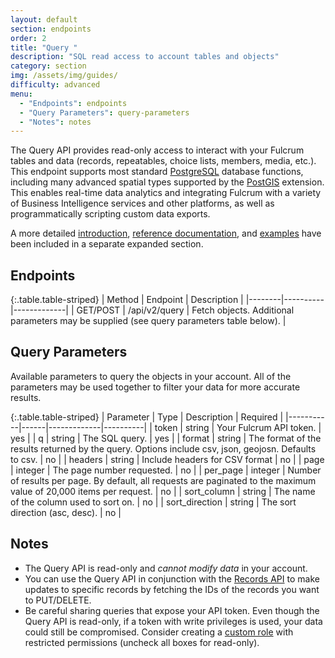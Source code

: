 ```yaml
---
layout: default
section: endpoints
order: 2
title: "Query "
description: "SQL read access to account tables and objects"
category: section
img: /assets/img/guides/
difficulty: advanced
menu:
  - "Endpoints": endpoints
  - "Query Parameters": query-parameters
  - "Notes": notes
---
```


The Query API provides read-only access to interact with your Fulcrum tables and data (records, repeatables, choice lists, members, media, etc.). This endpoint supports most standard [PostgreSQL](https://www.postgresql.org/) database functions, including many advanced spatial types supported by the [PostGIS](http://postgis.net/) extension. This enables real-time data analytics and integrating Fulcrum with a variety of Business Intelligence services and other platforms, as well as programmatically scripting custom data exports.

A more detailed [introduction](/query-api/intro/), [reference documentation](/query-api/reference/), and [examples](/query-api/examples/) have been included in a separate expanded section.

## Endpoints

{:.table.table-striped}
| Method | Endpoint | Description |
|--------|----------|-------------|
| GET/POST | /api/v2/query | Fetch objects. Additional parameters may be supplied (see query parameters table below). |

## Query Parameters

Available parameters to query the objects in your account. All of the parameters may be used together to filter your data for more accurate results.

{:.table.table-striped}
| Parameter | Type | Description | Required |
|-----------|------|-------------|----------|
| token | string | Your Fulcrum API token. | yes |
| q | string | The SQL query. | yes |
| format | string | The format of the results returned by the query. Options include csv, json, geojosn. Defaults to csv. | no |
| headers | string | Include headers for CSV format | no |
| page | integer | The page number requested. | no |
| per_page | integer | Number of results per page. By default, all requests are paginated to the maximum value of 20,000 items per request. | no |
| sort_column | string | The name of the column used to sort on. | no |
| sort_direction | string | The sort direction (asc, desc). | no |

## Notes

* The Query API is read-only and _cannot modify data_ in your account.
* You can use the Query API in conjunction with the [Records API](/endpoints/records/) to make updates to specific records by fetching the IDs of the records you want to PUT/DELETE.
* Be careful sharing queries that expose your API token. Even though the Query API is read-only, if a token with write privileges is used, your data could still be compromised. Consider creating a [custom role](http://help.fulcrumapp.com/user-management/how-can-i-create-custom-roles-with-specific-access-rights) with restricted permissions (uncheck all boxes for read-only).
